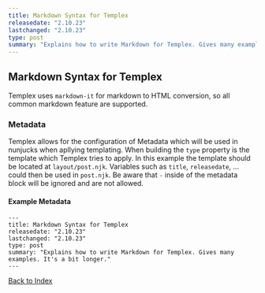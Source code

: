 ```yaml
---
title: Markdown Syntax for Templex
releasedate: "2.10.23"
lastchanged: "2.10.23"
type: post
summary: "Explains how to write Markdown for Templex. Gives many examples. It's a bit longer."
---
```


## Markdown Syntax for Templex

Templex uses `markdown-it` for markdown to HTML conversion, so all common markdown
feature are supported.

### Metadata

Templex allows for the configuration of Metadata which will be used in nunjucks when
apllying templating. When building the `type` property is the template which Templex
tries to apply. In this example the template should be located at `layout/post.njk`.
Variables such as `title`, `releasedate`, ... could then be used in `post.njk`.
Be aware that `-` inside of the metadata block will be ignored and are not allowed.

#### Example Metadata

```
---
title: Markdown Syntax for Templex
releasedate: "2.10.23"
lastchanged: "2.10.23"
type: post
summary: "Explains how to write Markdown for Templex. Gives many examples. It's a bit longer."
---
```

[Back to Index](./index.html)

